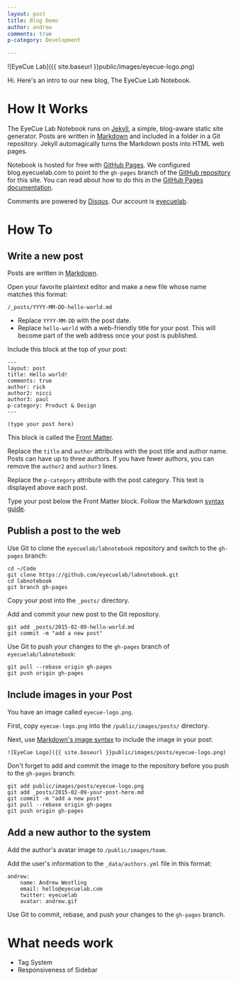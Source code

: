 ```yaml
---
layout: post
title: Blog Demo
author: andrew
comments: true
p-category: Development

---
```


![EyeCue Lab]({{ site.baseurl }}public/images/eyecue-logo.png)

Hi. Here's an intro to our new blog, The EyeCue Lab Notebook.

# How It Works

The EyeCue Lab Notebook runs on [Jekyll](http://jekyllrb.com/), a simple, blog-aware static site generator. Posts are written in [Markdown](http://daringfireball.net/projects/markdown) and included in a folder in a Git repository. Jekyll automagically turns the Markdown posts into HTML web pages.

Notebook is hosted for free with [GitHub Pages](https://pages.github.com/). We configured blog.eyecuelab.com to point to the `gh-pages` branch of the [GitHub repository](http://github.com/eyecuelab/labnotebook) for this site. You can read about how to do this in the [GitHub Pages documentation](https://help.github.com/categories/github-pages-basics/).

Comments are powered by [Disqus](https://disqus.com). Our account is [eyecuelab](https://disqus.com/by/eyecuelab/).

# How To

## Write a new post

Posts are written in [Markdown](http://daringfireball.net/projects/markdown/syntax). 

Open your favorite plaintext editor and make a new file whose name matches this format:

`/_posts/YYYY-MM-DD-hello-world.md`

- Replace `YYYY-MM-DD` with the post date.  
- Replace `hello-world` with a web-friendly title for your post. This will become part of the web address once your post is published.

Include this block at the top of your post:

```
---
layout: post
title: Hello world!
comments: true
author: rick
author2: nicci
author3: paul
p-category: Product & Design
---

(type your post here)

```

This block is called the [Front Matter](http://jekyllrb.com/docs/frontmatter/).

Replace the `title` and `author` attributes with the post title and author name. Posts can have up to three authors. If you have fewer authors, you can remove the `author2` and `author3` lines.

Replace the `p-category` attribute with the post category. This text is displayed above each post.

Type your post below the Front Matter block. Follow the Markdown [syntax guide](https://help.github.com/articles/markdown-basics/).

## Publish a post to the web

Use Git to clone the `eyecuelab/labnotebook` repository and switch to the `gh-pages` branch:


```
cd ~/Code
git clone https://github.com/eyecuelab/labnotebook.git
cd labnotebook
git branch gh-pages
```

Copy your post into the `_posts/` directory.

Add and commit your new post to the Git repository. 

```
git add _posts/2015-02-09-hello-world.md
git commit -m "add a new post"
```

Use Git to push your changes to the `gh-pages` branch of `eyecuelab/labnotebook`:


```
git pull --rebase origin gh-pages
git push origin gh-pages
```

## Include images in your Post

You have an image called `eyecue-logo.png`.

First, copy `eyecue-logo.png` into the `/public/images/posts/` directory.

Next, use [Markdown's image syntax](http://daringfireball.net/projects/markdown/syntax#img) to include the image in your post:

```
![EyeCue Logo]({{ site.baseurl }}public/images/posts/eyecue-logo.png)
```

Don't forget to add and commit the image to the repository before you push to the `gh-pages` branch:

```
git add public/images/posts/eyecue-logo.png
git add _posts/2015-02-09-your-post-here.md
git commit -m "add a new post"
git pull --rebase origin gh-pages
git push origin gh-pages
```

## Add a new author to the system

Add the author's avatar image to `/public/images/team`.

Add the user's information to the `_data/authors.yml` file in this format:

```
andrew:
    name: Andrew Westling
    email: hello@eyecuelab.com
    twitter: eyecuelab
    avatar: andrew.gif
```

Use Git to commit, rebase, and push your changes to the `gh-pages` branch.

# What needs work

- Tag System
- Responsiveness of Sidebar